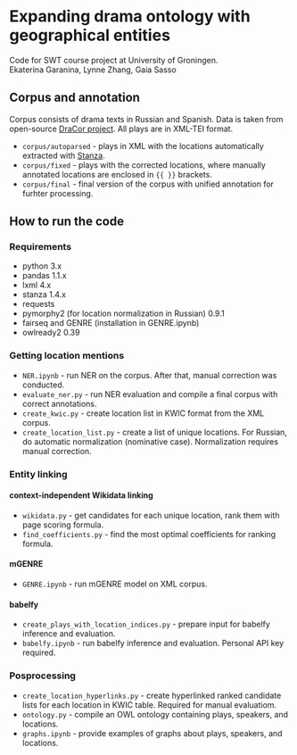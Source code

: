 # Expanding drama ontology with geographical entities

Code for SWT course project at University of Groningen. <br>
Ekaterina Garanina, Lynne Zhang, Gaia Sasso

## Corpus and annotation

Corpus consists of drama texts in Russian and Spanish. Data is taken from open-source [DraCor project](https://dracor.org). All plays are in XML-TEI format.
* `corpus/autoparsed` - plays in XML with the locations automatically extracted with [Stanza](https://github.com/stanfordnlp/stanza).
* `corpus/fixed` - plays with the corrected locations, where manually annotated locations are enclosed in `{{ }}` brackets.
* `corpus/final` - final version of the corpus with unified annotation for furhter processing.

## How to run the code

### Requirements

* python 3.x
* pandas 1.1.x
* lxml 4.x
* stanza 1.4.x
* requests
* pymorphy2 (for location normalization in Russian) 0.9.1
* fairseq and GENRE (installation in GENRE.ipynb)
* owlready2 0.39


### Getting location mentions
* `NER.ipynb` - run NER on the corpus. After that, manual correction was conducted.
* `evaluate_ner.py` - run NER evaluation and compile a final corpus with correct annotations.
* `create_kwic.py` - create location list in KWIC format from the XML corpus.
* `create_location_list.py` - create a list of unique locations. For Russian, do automatic normalization (nominative case). Normalization requires manual correction.

### Entity linking
#### context-independent Wikidata linking
* `wikidata.py` - get candidates for each unique location, rank them with page scoring formula.
* `find_coefficients.py` - find the most optimal coefficients for ranking formula.

#### mGENRE
* `GENRE.ipynb` - run mGENRE model on XML corpus.

#### babelfy
* `create_plays_with_location_indices.py` - prepare input for babelfy inference and evaluation.
* `babelfy.ipynb` - run babelfy inference and evaluation. Personal API  key required.

### Posprocessing
* `create_location_hyperlinks.py` - create hyperlinked ranked candidate lists for each location in KWIC table. Required for manual evaluatiom.
* `ontology.py` - compile an OWL ontology containing plays, speakers, and locations.
* `graphs.ipynb` - provide examples of graphs about plays, speakers, and locations.
